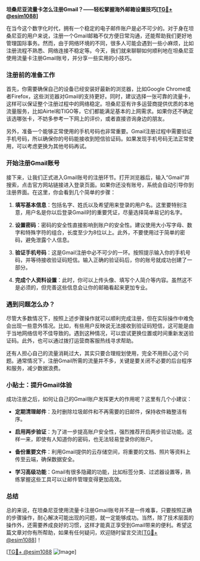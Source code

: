**坦桑尼亚流量卡怎么注册Gmail？——轻松掌握海外邮箱设置技巧[[TG💪+ @esim1088](https://t.me/s/esim1088)]**

在当今这个数字化时代，拥有一个稳定的电子邮件账户是必不可少的。对于身在坦桑尼亚的用户来说，注册一个Gmail邮箱不仅方便日常沟通，还能帮助我们更好地管理国际事务。然而，由于网络环境的不同，很多人可能会遇到一些小麻烦，比如注册流程不熟悉、网络连接不稳定等。今天，我们就来聊聊如何顺利地在坦桑尼亚使用流量卡注册Gmail账号，并分享一些实用的小技巧。

### 注册前的准备工作

首先，你需要确保自己的设备已经安装好最新的浏览器，比如Google Chrome或者Firefox，这些浏览器对Gmail的支持更好。同时，建议选择一张可靠的流量卡，这样可以保证整个注册过程中的网络稳定。坦桑尼亚有许多运营商提供优质的本地流量服务，比如Airtel和TIGO等，它们都能满足基本的上网需求。如果你还不确定该选哪张卡，不妨多参考一下网上的评价，或者直接咨询身边的朋友。

另外，准备一个能够正常使用的手机号码也非常重要。Gmail注册过程中需要验证手机号码，所以确保你的号码能接收到短信验证码。如果发现手机号码无法正常使用，可以考虑更换为其他号码再试。

### 开始注册Gmail账号

接下来，让我们正式进入Gmail账号的注册环节。打开浏览器后，输入“Gmail”并搜索，点击官方网站链接进入登录页面。如果你还没有账号，系统会自动引导你到注册界面。在这里，你会看到几个简单的步骤：

1. **填写基本信息**：包括名字、姓氏以及希望用来登录的用户名。这里要特别注意，用户名是你以后登录Gmail时的重要凭证，尽量选择简单易记的名字。
   
2. **设置密码**：密码的安全性直接影响到账户的安全性。建议使用大小写字母、数字和特殊字符的组合，长度至少为8位以上。此外，不要使用过于简单的密码，避免泄露个人信息。

3. **验证手机号码**：这是Gmail注册中必不可少的一环。按照提示输入你的手机号码，并等待接收验证码短信。输入正确的验证码后，你的账号就成功创建了一部分。

4. **完成个人资料设置**：此时，你可以上传头像、填写个人简介等内容。虽然这不是必须的，但完善这些信息会让你的邮箱看起来更加专业。

### 遇到问题怎么办？

尽管大多数情况下，按照上述步骤操作就可以顺利完成注册，但在实际操作中难免会出现一些意外情况。比如，有些用户反映说无法接收到验证码短信，这可能是由于当地网络信号不佳导致的。遇到这种情况，可以尝试更换位置或时间重新发送验证码。此外，也可以通过拨打运营商客服热线寻求帮助。

还有人担心自己的流量消耗过大，其实只要合理规划使用，完全不用担心这个问题。通常情况下，注册Gmail所需的流量并不多，关键是要关闭不必要的后台程序和服务，减少数据浪费。

### 小贴士：提升Gmail体验

成功注册之后，如何让自己的Gmail账户发挥更大的作用呢？这里有几个小建议：

- **定期清理邮件**：及时删除垃圾邮件和不再需要的旧邮件，保持收件箱整洁有序。
  
- **启用两步验证**：为了进一步提高账户安全性，强烈推荐开启两步验证功能。这样一来，即使有人知道你的密码，也无法轻易登录你的账户。

- **备份重要文件**：利用Gmail提供的云存储空间，将重要的文档、照片等资料上传至云端，确保数据安全。

- **学习高级功能**：Gmail有很多隐藏的功能，比如标签分类、过滤器设置等，熟练掌握这些工具可以让邮件管理变得更加高效。

### 总结

总的来说，在坦桑尼亚使用流量卡注册Gmail账号并不是一件难事，只要按照正确的步骤操作，耐心解决可能出现的问题，就一定能够成功。当然，除了技术层面的操作外，还需要养成良好的习惯，这样才能真正享受到Gmail带来的便利。希望这篇文章对你有所帮助，如果有任何疑问，欢迎随时留言交流[[TG💪+ @esim1088](https://t.me/s/esim1088)]！

[[TG💪+ @esim1088](https://t.me/s/esim1088) ![Image](https://i.postimg.cc/4NQfJmqS/Snipaste-2025-05-13-00-14-12.png)]